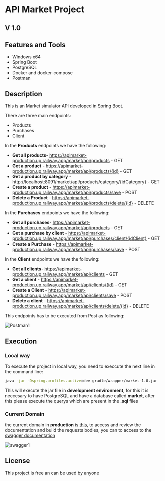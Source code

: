 # API Market Project
## V 1.0

## Features and Tools
- Windows x64
- Spring Boot
- PostgreSQL
- Docker and docker-compose
- Postman

## Description
This is an Market simulator API developed in Spring Boot.

There are three main endpoints:

* Products
* Purchases
* Client

In the **Products** endpoints we have the following:

* **Get all products**- https://apimarket-production.up.railway.app/market/api/products - GET
* **Get a product** - https://apimarket-production.up.railway.app/market/api/products/{id} - GET
* **Get a product by category** - http://localhost:8091/market/api/products/category/{idCategory} - GET
* **Create a product** - https://apimarket-production.up.railway.app/market/api/products/save - POST
* **Delete a Product** - https://apimarket-production.up.railway.app/market/api/products/delete/{id} - DELETE

In the **Purchases** endpoints we have the following:

* **Get all purchases**- https://apimarket-production.up.railway.app/market/api/products - GET
* **Get a purchase by client** - https://apimarket-production.up.railway.app/market/api/purchases/client/{idClient} - GET
* **Create a Purchase** - https://apimarket-production.up.railway.app/market/api/purchases/save - POST


In the **Client** endpoints we have the following:

* **Get all clients**- https://apimarket-production.up.railway.app/market/api/clients - GET
* **Get a client** - https://apimarket-production.up.railway.app/market/api/clients/{id} - GET
* **Create a Client** - https://apimarket-production.up.railway.app/market/api/clients/save - POST
* **Delete a client** - https://apimarket-production.up.railway.app/market/api/clients/delete/{id} - DELETE


This endpoints has to be executed from Post as following:

![Postman1](https://github.com/RodrigoValda/TestTitanWordpress/assets/86843637/81834343-08c9-4200-bb01-6dae213f27af)

## Execution

### Local way

To execute the project in local way, you need to execcute the next line in the command line:
```bash
java -jar -Dspring.profiles.active=dev gradle/wrapper/market-1.0.jar
```

This will execute the jar file in **development environment**, for this it is neccesary to have PostgreSQL and have a database called **market**, after this please execute the querys which are present in the **.sql** files

### Current Domain

the current domain in **production** is [this](https://apimarket-production.up.railway.app), to access and review the documentation and build the requests bodies, you can to access to the [swagger documentation](https://apimarket-production.up.railway.app/market/api/swagger-ui/index.html)

![swagger1](https://github.com/RodrigoValda/TestTitanWordpress/assets/86843637/251fdbac-1cec-4f5e-a5e9-299e3fd9d95e)

## License

This project is free an can be used by anyone